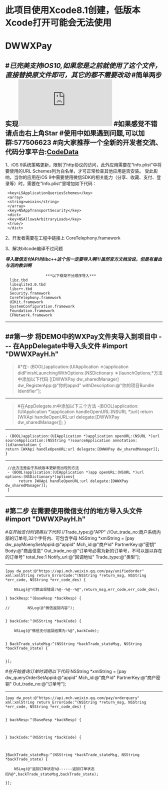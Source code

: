 # 此项目使用Xcode8.1创建，低版本Xcode打开可能会无法使用
# DWWXPay
#*已完美支持iOS10,如果您是之前就使用了这个文件，直接替换原文件即可，其它的都不需要改动*
#简单两步实现![微信支付与查询订单](https://pay.weixin.qq.com/wiki/doc/api/app/app.php?chapter=9_1)
#如果感觉不错请点击右上角Star
#使用中如果遇到问题,可以加群:577506623
#向大家推荐一个全新的开发者交流、代码分享平台:[CodeData](http://www.codedata.cn)
---

1、iOS 9系统策略更新，限制了http协议的访问，此外应用需要在“Info.plist”中将要使用的URL Schemes列为白名单，才可正常检查其他应用是否安装。
受此影响，当你的应用在iOS 9中需要使用微信SDK的相关能力（分享、收藏、支付、登录等）时，需要在“Info.plist”里增加如下代码：

     <key>LSApplicationQueriesSchemes</key>
     <array>
     <string>weixin</string>
     </array>
     <key>NSAppTransportSecurity</key>
     <dict>
     <key>NSAllowsArbitraryLoads</key>
     <true/>
     </dict>

2、开发者需要在工程中链接上 CoreTelephony.framework

3、解决bitcode编译不过问题


***导入微信支付API时libc++这个包一定要导入啊!!!虽然官方文档没说，但是有着血与泪的教训啊***
      
                      ***以下框架不分顺序导入***
      libz.tbd
      libsqlite3.0.tbd
      libc++.tbd
      Security.framework
      CoreTelephony.framework
      UIKit.framework
      SystemConfiguration.framework
      Foundation.framework
      CFNetwork.framework

---
##第一步
    将DEMO中的WXPay文件夹导入到项目中
    ---
    在AppDelegate中导入头文件
    #import "DWWXPayH.h"
---
>#*在- (BOOL)application:(UIApplication ＊)application didFinishLaunchingWithOptions:(NSDictionary ＊)launchOptions;*方法中添加以下代码
     [[DWWXPay dw_sharedManager] dw_RegisterApp:@"你的appid" withDescription:@"你的项目Bundle Identifier"];
     
---
>#在AppDelegate.m中添加以下三个方法
     -(BOOL)application:(UIApplication *)application handleOpenURL:(NSURL *)url{
          return [WXApi handleOpenURL:url delegate:[DWWXPay dw_sharedManager]];
    }
---
    - (BOOL)application:(UIApplication *)application openURL:(NSURL *)url sourceApplication:(NSString *)sourceApplication annotation:(id)annotation {
    return [WXApi handleOpenURL:url delegate:[DWWXPay dw_sharedManager]];
    }
---
     //此方法是由于系统版本更新而出现的方法
     - (BOOL)application:(UIApplication *)app openURL:(NSURL *)url options:(NSDictionary*)options{
          return [WXApi handleOpenURL:url delegate:[DWWXPay dw_sharedManager]];
     }
---
#第二步
    在需要使用微信支付的地方导入头文件
    #import "DWWXPayH.h"
---    

#*在开始支付时调用以下代码*
	//Trade_type:@"APP"
	//Out_trade_no:商户系统内部的订单号,32个字符内、可包含字母
     NSString *xmlString = [pay dw_payMoenySetAppid:@"appid" Mch_id:@"商户id" PartnerKey:@"密钥" Body:@"商品信息" Out_trade_no:@"订单号必需为新的订单号，不可以是以存在的订单号" total_fee:1 Notify_url:@"回调地址" Trade_type:@"类型"];
    
----
	[pay dw_post:@"https://api.mch.weixin.qq.com/pay/unifiedorder" xml:xmlString return_ErrorCode:^(NSString *return_msg, NSString *err_code, NSString *err_code_des) {
        
        NSLog(@"付款出现错误:%@--%@--%@",return_msg,err_code,err_code_des);
        
    } backResp:^(BaseResp *backResp) {
        
	//        NSLog(@"微信返回内容");
        
        
    } backCode:^(NSString *backCode) {
        
        NSLog(@"微信支付返回结果为:%@",backCode);
        
        
    } BackTrade_stateMsg:^(NSString *backTrade_stateMsg, NSString *backTrade_state) {
        
        
    }];

#*在开始查询订单时调用以下代码*
	 NSString *xmlString = [pay dw_queryOrderSetAppid:@"appid" Mch_id:@"商户id" PartnerKey:@"商户密钥" Out_trade_no:@"订单号"];
	 
---
    [pay dw_post:@"https://api.mch.weixin.qq.com/pay/orderquery" xml:xmlString return_ErrorCode:^(NSString *return_msg, NSString *err_code, NSString *err_code_des) {
        
        
    } backResp:^(BaseResp *backResp) {
        
        
        
    } backCode:^(NSString *backCode) {
        
        
        
    }BackTrade_stateMsg:^(NSString *backTrade_stateMsg, NSString *backTrade_state) {
        
        NSLog(@"返回订单状态%@------返回订单状态码%@",backTrade_stateMsg,backTrade_state);
        
    }];
